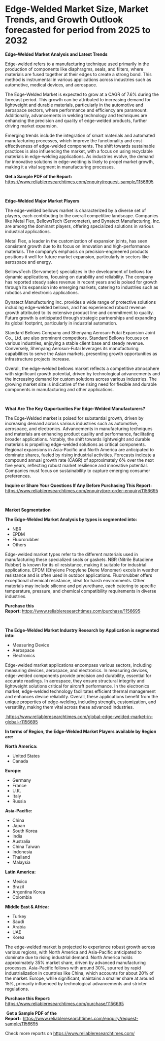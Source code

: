 <p><h1>Edge-Welded Market Size, Market Trends, and Growth Outlook forecasted for period from 2025 to 2032</h1></p><p><strong>Edge-Welded Market Analysis and Latest Trends</strong></p>
<p><p>Edge-welded refers to a manufacturing technique used primarily in the production of components like diaphragms, seals, and filters, where materials are fused together at their edges to create a strong bond. This method is instrumental in various applications across industries such as automotive, medical devices, and aerospace. </p><p>The Edge-Welded Market is expected to grow at a CAGR of 7.6% during the forecast period. This growth can be attributed to increasing demand for lightweight and durable materials, particularly in the automotive and aerospace sectors, where performance and efficiency are paramount. Additionally, advancements in welding technology and techniques are enhancing the precision and quality of edge-welded products, further driving market expansion. </p><p>Emerging trends include the integration of smart materials and automated manufacturing processes, which improve the functionality and cost-effectiveness of edge-welded components. The shift towards sustainable practices is also influencing the market, with a focus on using recyclable materials in edge-welding applications. As industries evolve, the demand for innovative solutions in edge-welding is likely to propel market growth, making it a vital segment in manufacturing processes.</p></p>
<p><strong>Get a Sample PDF of the Report:&nbsp;</strong> <a href="https://www.reliableresearchtimes.com/enquiry/request-sample/1156695?utm_campaign=2205&utm_medium=2&utm_source=Github&utm_content=ia&utm_term=21032025&utm_id=edge-welded">https://www.reliableresearchtimes.com/enquiry/request-sample/1156695</a></p>
<p>&nbsp;</p>
<p><strong>Edge-Welded Major Market Players</strong></p>
<p><p>The edge-welded bellows market is characterized by a diverse set of players, each contributing to the overall competitive landscape. Companies like Metal Flex, BellowsTech (Servometer), and Dynatect Manufacturing, Inc. are among the dominant players, offering specialized solutions in various industrial applications.</p><p>Metal Flex, a leader in the customization of expansion joints, has seen consistent growth due to its focus on innovation and high-performance materials. The company’s emphasis on precision-engineered products positions it well for future market expansion, particularly in sectors like aerospace and energy.</p><p>BellowsTech (Servometer) specializes in the development of bellows for dynamic applications, focusing on durability and reliability. The company has reported steady sales revenue in recent years and is poised for growth through its expansion into emerging markets, catering to industries such as robotics and electronic applications.</p><p>Dynatect Manufacturing Inc. provides a wide range of protective solutions including edge-welded bellows, and has experienced robust revenue growth attributed to its extensive product line and commitment to quality. Future growth is anticipated through strategic partnerships and expanding its global footprint, particularly in industrial automation.</p><p>Standard Bellows Company and Shenyang Aerosun-Futai Expansion Joint Co., Ltd. are also prominent competitors. Standard Bellows focuses on various industries, enjoying a stable client base and steady revenue. Conversely, Shenyang Aerosun-Futai leverages its manufacturing capabilities to serve the Asian markets, presenting growth opportunities as infrastructure projects increase.</p><p>Overall, the edge-welded bellows market reflects a competitive atmosphere with significant growth potential, driven by technological advancements and the increasing demand for custom solutions across various industries. The growing market size is indicative of the rising need for flexible and durable components in manufacturing and other applications.</p></p>
<p>&nbsp;</p>
<p><strong>What Are The Key Opportunities For Edge-Welded Manufacturers?</strong></p>
<p><p>The Edge-Welded market is poised for substantial growth, driven by increasing demand across various industries such as automotive, aerospace, and electronics. Advancements in manufacturing techniques and materials are enhancing product quality and performance, facilitating broader applications. Notably, the shift towards lightweight and durable materials is propelling edge-welded solutions as critical components. Regional expansions in Asia-Pacific and North America are anticipated to dominate shares, fueled by rising industrial activities. Forecasts indicate a compound annual growth rate (CAGR) of approximately 6% over the next five years, reflecting robust market resilience and innovative potential. Companies must focus on sustainability to capture emerging consumer preferences.</p></p>
<p><strong>Inquire or Share Your Questions If Any Before Purchasing This Report:</strong> <a href="https://www.reliableresearchtimes.com/enquiry/pre-order-enquiry/1156695?utm_campaign=2205&utm_medium=2&utm_source=Github&utm_content=ia&utm_term=21032025&utm_id=edge-welded">https://www.reliableresearchtimes.com/enquiry/pre-order-enquiry/1156695</a></p>
<p>&nbsp;</p>
<p><strong>Market Segmentation</strong></p>
<p><strong>The Edge-Welded Market Analysis by types is segmented into:</strong></p>
<p><ul><li>NBR</li><li>EPDM</li><li>Fluororubber</li><li>Others</li></ul></p>
<p><p>Edge-welded market types refer to the different materials used in manufacturing these specialized seals or gaskets. NBR (Nitrile Butadiene Rubber) is known for its oil resistance, making it suitable for industrial applications. EPDM (Ethylene Propylene Diene Monomer) excels in weather resistance and is often used in outdoor applications. Fluororubber offers exceptional chemical resistance, ideal for harsh environments. Other materials may include silicone and polyurethane, each catering to specific temperature, pressure, and chemical compatibility requirements in diverse industries.</p></p>
<p><strong>Purchase this Report:&nbsp;</strong><a href="https://www.reliableresearchtimes.com/purchase/1156695?utm_campaign=2205&utm_medium=2&utm_source=Github&utm_content=ia&utm_term=21032025&utm_id=edge-welded">https://www.reliableresearchtimes.com/purchase/1156695</a></p>
<p>&nbsp;</p>
<p><strong>The Edge-Welded Market Industry Research by Application is segmented into:</strong></p>
<p><ul><li>Measuring Device</li><li>Aerospace</li><li>Electronics</li></ul></p>
<p><p>Edge-welded market applications encompass various sectors, including measuring devices, aerospace, and electronics. In measuring devices, edge-welded components provide precision and durability, essential for accurate readings. In aerospace, they ensure structural integrity and lightweight solutions critical for aircraft performance. In the electronics market, edge-welded technology facilitates efficient thermal management and enhances device reliability. Overall, these applications benefit from the unique properties of edge-welding, including strength, customization, and versatility, making them vital across these advanced industries.</p></p>
<p><a href="https://www.reliableresearchtimes.com/global-edge-welded-market-in-global-r1156695?utm_campaign=2205&utm_medium=2&utm_source=Github&utm_content=ia&utm_term=21032025&utm_id=edge-welded">&nbsp;https://www.reliableresearchtimes.com/global-edge-welded-market-in-global-r1156695</a></p>
<p><strong>In terms of Region, the Edge-Welded Market Players available by Region are:</strong></p>
<p>
    <p> <strong> North America: </strong>
        <ul>
            <li>United States</li>
            <li>Canada</li>
        </ul>
        </p> 
    <p> <strong> Europe: </strong>
        <ul>
            <li>Germany</li>
            <li>France</li>
            <li>U.K.</li>
            <li>Italy</li>
            <li>Russia</li>
        </ul>
        </p> 
    <p> <strong> Asia-Pacific: </strong>
        <ul>
            <li>China</li>
            <li>Japan</li>
            <li>South Korea</li>
            <li>India</li>
            <li>Australia</li>
            <li>China Taiwan</li>
            <li>Indonesia</li>
            <li>Thailand</li>
            <li>Malaysia</li>
        </ul>
        </p> 
    <p> <strong> Latin America: </strong>
        <ul>
            <li>Mexico</li>
            <li>Brazil</li>
            <li>Argentina Korea</li>
            <li>Colombia</li>
        </ul>
        </p> 
    <p> <strong> Middle East & Africa: </strong>
        <ul>
            <li>Turkey</li>
            <li>Saudi</li>
            <li>Arabia</li>
            <li>UAE</li>
            <li>Korea</li>
        </ul>
    </p>
    </p>
<p><p>The edge-welded market is projected to experience robust growth across various regions, with North America and Asia-Pacific anticipated to dominate due to rising industrial demand. North America holds approximately 35% market share, driven by advanced manufacturing processes. Asia-Pacific follows with around 30%, spurred by rapid industrialization in countries like China, which accounts for about 20% of the market. Europe, while significant, maintains a smaller share at around 15%, primarily influenced by technological advancements and stricter regulations.</p></p>
<p><strong>Purchase this Report: </strong><a href="https://www.reliableresearchtimes.com/purchase/1156695?utm_campaign=2205&utm_medium=2&utm_source=Github&utm_content=ia&utm_term=21032025&utm_id=edge-welded">https://www.reliableresearchtimes.com/purchase/1156695</a></p>
<p>&nbsp;<strong>Get a Sample PDF of the Report:&nbsp;&nbsp;</strong><a href="https://www.reliableresearchtimes.com/enquiry/request-sample/1156695?utm_campaign=2205&utm_medium=2&utm_source=Github&utm_content=ia&utm_term=21032025&utm_id=edge-welded">https://www.reliableresearchtimes.com/enquiry/request-sample/1156695</a></p>
<p><strong></strong></p>
<p>Check more reports on <a href="https://www.reliableresearchtimes.com/?utm_campaign=2205&utm_medium=2&utm_source=Github&utm_content=ia&utm_term=21032025&utm_id=edge-welded">https://www.reliableresearchtimes.com/</a></p>